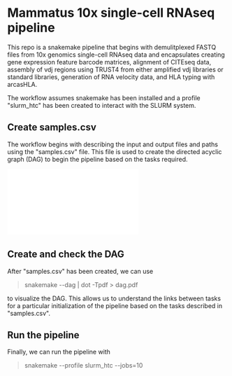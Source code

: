 # Mammatus 10x single-cell RNAseq pipeline

This repo is a snakemake pipeline that begins with demulitplexed FASTQ files from 10x genomics single-cell RNAseq data and encapsulates creating gene expression feature barcode matrices, alignment of CITEseq data, assembly of vdj regions using TRUST4 from either amplified vdj libraries or standard libraries, generation of RNA velocity data, and HLA typing with arcasHLA.

The workflow assumes snakemake has been installed and a profile "slurm_htc" has been created to interact with the SLURM system.

## Create samples.csv

The workflow begins with describing the input and output files and paths using the "samples.csv" file. This file is used to create the directed acyclic graph (DAG) to begin the pipeline based on the tasks required.

![DAG](dag_example.pdf)

## Create and check the DAG

After "samples.csv" has been created, we can use

> snakemake --dag | dot -Tpdf > dag.pdf

to visualize the DAG. This allows us to understand the links between tasks for a particular initialization of the pipeline based on the tasks described in
"samples.csv".

## Run the pipeline

Finally, we can run the pipeline with

> snakemake --profile slurm_htc --jobs=10
